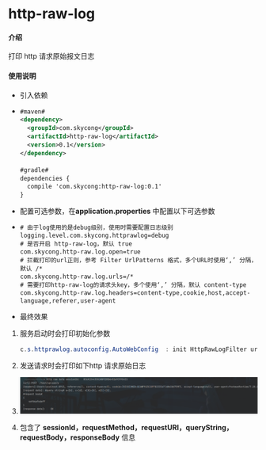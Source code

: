 # http-raw-log

#### 介绍

打印 http 请求原始报文日志

#### 使用说明

- 引入依赖

- ```xml
  #maven#
  <dependency>
    <groupId>com.skycong</groupId>
    <artifactId>http-raw-log</artifactId>
    <version>0.1</version>
  </dependency>
  
  #gradle#
  dependencies {
    compile 'com.skycong:http-raw-log:0.1'
  }
  
  ```

- 配置可选参数，在**application.properties** 中配置以下可选参数

- ```properties
  # 由于log使用的是debug级别，使用时需要配置日志级别
  logging.level.com.skycong.httprawlog=debug
  # 是否开启 http-raw-log，默认 true
  com.skycong.http-raw.log.open=true
  # 拦截打印的url正则，参考 Filter UrlPatterns 格式，多个URL时使用‘,’ 分隔，默认 /*
  com.skycong.http-raw.log.urls=/*
  # 需要打印http-raw-log的请求头key，多个使用‘,’ 分隔，默认 content-type
  com.skycong.http-raw.log.headers=content-type,cookie,host,accept-language,referer,user-agent
  ```

- 最终效果

1. 服务启动时会打印初始化参数

   ```java
   c.s.httprawlog.autoconfig.AutoWebConfig  : init HttpRawLogFilter urls = [/*] ,log headers = [content-type, cookie, host, accept-language, referer, user-agent]
   ```

2.  发送请求时会打印如下http 请求原始日志

3. ![image-20211019135507419](README.assets/image-20211019135507419.png)

4. 包含了 **sessionId，requestMethod，requestURI，queryString，requestBody，responseBody**  信息

